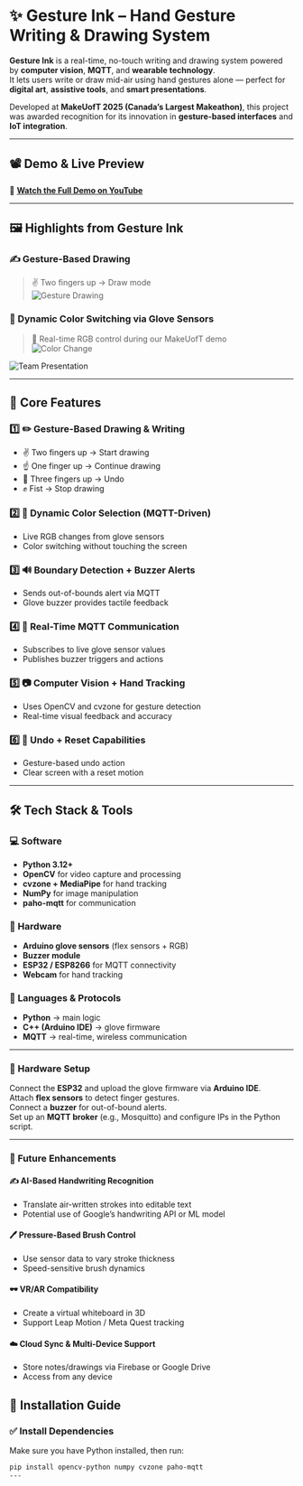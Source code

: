 # ✨ Gesture Ink – Hand Gesture Writing & Drawing System

**Gesture Ink** is a real-time, no-touch writing and drawing system powered by **computer vision**, **MQTT**, and **wearable technology**.  
It lets users write or draw mid-air using hand gestures alone — perfect for **digital art**, **assistive tools**, and **smart presentations**.

Developed at **MakeUofT 2025 (Canada’s Largest Makeathon)**, this project was awarded recognition for its innovation in **gesture-based interfaces** and **IoT integration**.

---

## 📽️ Demo & Live Preview

🎥 **[Watch the Full Demo on YouTube](https://youtu.be/lAq6rWafrmU)**

---

## 🖼️ Highlights from Gesture Ink

### ✍️ Gesture-Based Drawing  
> ✌️ Two fingers up → Draw mode  
![Gesture Drawing](https://github.com/user-attachments/assets/432637c5-4906-4aa1-b9c5-b3850cd591fe)

### 🌈 Dynamic Color Switching via Glove Sensors  
> 🧤 Real-time RGB control during our MakeUofT demo  
![Color Change](https://github.com/user-attachments/assets/93cde095-60f9-4f15-bd4d-9df8ed427bb9)

![Team Presentation](https://github.com/user-attachments/assets/cd8db60f-47e6-4059-8a00-c65dbf8d277c)

---

## 🚀 Core Features

### 1️⃣ ✏️ Gesture-Based Drawing & Writing  
- ✌️ Two fingers up → Start drawing  
- ☝️ One finger up → Continue drawing  
- 🤟 Three fingers up → Undo  
- ✊ Fist → Stop drawing  

### 2️⃣ 🌈 Dynamic Color Selection (MQTT-Driven)  
- Live RGB changes from glove sensors  
- Color switching without touching the screen  

### 3️⃣ 🔊 Boundary Detection + Buzzer Alerts  
- Sends out-of-bounds alert via MQTT  
- Glove buzzer provides tactile feedback  

### 4️⃣ 📡 Real-Time MQTT Communication  
- Subscribes to live glove sensor values  
- Publishes buzzer triggers and actions  

### 5️⃣ 📷 Computer Vision + Hand Tracking  
- Uses OpenCV and cvzone for gesture detection  
- Real-time visual feedback and accuracy  

### 6️⃣ 🔄 Undo + Reset Capabilities  
- Gesture-based undo action  
- Clear screen with a reset motion  

---

## 🛠️ Tech Stack & Tools

### 💻 Software  
- **Python 3.12+**  
- **OpenCV** for video capture and processing  
- **cvzone + MediaPipe** for hand tracking  
- **NumPy** for image manipulation  
- **paho-mqtt** for communication

### 🔧 Hardware  
- **Arduino glove sensors** (flex sensors + RGB)  
- **Buzzer module**  
- **ESP32 / ESP8266** for MQTT connectivity  
- **Webcam** for hand tracking  

### 🔗 Languages & Protocols  
- **Python** → main logic  
- **C++ (Arduino IDE)** → glove firmware  
- **MQTT** → real-time, wireless communication  

---

### 🔌 Hardware Setup

Connect the **ESP32** and upload the glove firmware via **Arduino IDE**.  
Attach **flex sensors** to detect finger gestures.  
Connect a **buzzer** for out-of-bound alerts.  
Set up an **MQTT broker** (e.g., Mosquitto) and configure IPs in the Python script.

---

### 🔮 Future Enhancements

#### ✍️ AI-Based Handwriting Recognition  
- Translate air-written strokes into editable text  
- Potential use of Google’s handwriting API or ML model

#### 🖊️ Pressure-Based Brush Control  
- Use sensor data to vary stroke thickness  
- Speed-sensitive brush dynamics

#### 🕶️ VR/AR Compatibility  
- Create a virtual whiteboard in 3D  
- Support Leap Motion / Meta Quest tracking

#### ☁️ Cloud Sync & Multi-Device Support  
- Store notes/drawings via Firebase or Google Drive  
- Access from any device
## 🧪 Installation Guide

### ✅ Install Dependencies  
Make sure you have Python installed, then run:

```bash
pip install opencv-python numpy cvzone paho-mqtt
---

